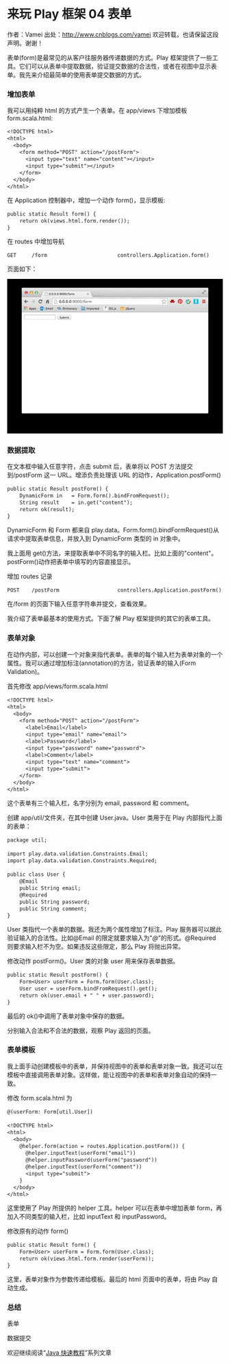 # 来玩 Play 框架 04 表单

作者：Vamei 出处：http://www.cnblogs.com/vamei 欢迎转载，也请保留这段声明。谢谢！

表单(form)是最常见的从客户往服务器传递数据的方式。Play 框架提供了一些工具。它们可以从表单中提取数据，验证提交数据的合法性，或者在视图中显示表单。我先来介绍最简单的使用表单提交数据的方式。 

### 增加表单

我可以用纯粹 html 的方式产生一个表单。在 app/views 下增加模板 form.scala.html:

```
<!DOCTYPE html>
<html>
  <body>
    <form method="POST" action="/postForm">
      <input type="text" name="content"></input>
      <input type="submit"></input>
    </form>
  </body>
</html>
```

在 Application 控制器中，增加一个动作 form()，显示模板:

```
public static Result form() {
    return ok(views.html.form.render());
}
```

在 routes 中增加导航

```
GET     /form                       controllers.Application.form()
```

页面如下：

![](img/ced23d8c4704324bb00daddcd97e7d66.jpg)

### 数据提取

在文本框中输入任意字符，点击 submit 后，表单将以 POST 方法提交到/postForm 这一 URL。增添负责处理该 URL 的动作，Application.postForm()

```
public static Result postForm() {
    DynamicForm in   = Form.form().bindFromRequest();
    String result    = in.get("content");
    return ok(result);
}
```

DynamicForm 和 Form 都来自 play.data。Form.form().bindFormRequest()从请求中提取表单信息，并放入到 DynamicForm 类型的 in 对象中。

我上面用 get()方法，来提取表单中不同名字的输入栏。比如上面的"content"。postForm()动作把表单中填写的内容直接显示。

增加 routes 记录

```
POST    /postForm                   controllers.Application.postForm()
```

在/form 的页面下输入任意字符串并提交，查看效果。

我介绍了表单最基本的使用方式。下面了解 Play 框架提供的其它的表单工具。

### 表单对象

在动作内部，可以创建一个对象来指代表单。表单的每个输入栏为表单对象的一个属性。我可以通过增加标注(annotation)的方法，验证表单的输入(Form Validation)。

首先修改 app/views/form.scala.html

```
<!DOCTYPE html>
<html>
  <body>
    <form method="POST" action="/postForm">
      <label>Email</label>
      <input type="email" name="email">
      <label>Password</label>
      <input type="password" name="password">
      <label>Comment</label>
      <input type="text" name="comment">
      <input type="submit">
    </form>
  </body>
</html>
```

这个表单有三个输入栏，名字分别为 email, password 和 comment。

创建 app/util/文件夹，在其中创建 User.java。User 类用于在 Play 内部指代上面的表单：

```
package util;

import play.data.validation.Constraints.Email;
import play.data.validation.Constraints.Required;

public class User {
    @Email
    public String email;
    @Required
    public String password;
    public String comment;
}
```

User 类指代一个表单的数据。我还为两个属性增加了标注。Play 服务器可以据此验证输入的合法性。比如@Email 的限定就要求输入为"*@*"的形式。@Required 则要求输入栏不为空。如果违反这些限定，那么 Play 将抛出异常。

修改动作 postForm()。User 类的对象 user 用来保存表单数据。

```
public static Result postForm() {
    Form<User> userForm = Form.form(User.class);
    User user = userForm.bindFromRequest().get();
    return ok(user.email + " " + user.password);
}
```

最后的 ok()中调用了表单对象中保存的数据。 

分别输入合法和不合法的数据，观察 Play 返回的页面。

### 表单模板

我上面手动创建模板中的表单，并保持视图中的表单和表单对象一致。我还可以在模板中直接调用表单对象。这样做，能让视图中的表单和表单对象自动的保持一致。

修改 form.scala.html 为

```
@(userForm: Form[util.User])

<!DOCTYPE html>
<html>
  <body>
    @helper.form(action = routes.Application.postForm()) {
      @helper.inputText(userForm("email"))
      @helper.inputPassword(userForm("password"))
      @helper.inputText(userForm("comment"))
      <input type="submit">
    }
  </body>
</html>
```

这里使用了 Play 所提供的 helper 工具。helper 可以在表单中增加表单 form，再加入不同类型的输入栏，比如 inputText 和 inputPassword。

修改原有的动作 form()

```
public static Result form() {
    Form<User> userForm = Form.form(User.class);
    return ok(views.html.form.render(userForm));
}
```

这里，表单对象作为参数传递给模板。最后的 html 页面中的表单，将由 Play 自动生成。

### 总结

表单

数据提交

欢迎继续阅读“[Java 快速教程](http://www.cnblogs.com/vamei/archive/2013/03/31/2991531.html)”系列文章
